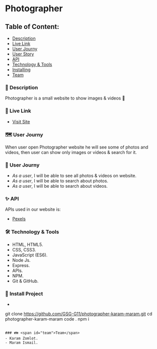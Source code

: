 # Photographer

## Table of Content:
- [Description](#Description)
- [Live Link](#Links)
- [User Journy](#journy)
- [User Story](#story)
- [API](#api)
- [Technology & Tools](#tools)
- [Installing](#install)
- [Team](#team)

### 📄 <span id='Description'>Description</span>

Photographer is a small website to show images & videos 🤳

### :link: <span id='Links'>Live Link</span>

- [Visit Site](https://www.google.com)

### 🗺️ <span id="journy">User Journy</span>

When user open Photographer website he will see some of photos and videos,
then user can show only images or videos & search for it.

### 📰 <span id="story">User Journy</span>

- _As a user_, I will be able to see all photos & videos on website.
- _As a user_, I will be able to search about photos.
- _As a user_, I will be able to search about videos.

### ✨ <span id='api'>API</span>

APIs used in our website is:
- [Pexels](https://www.pexels.com/api/)

### 🛠️ <span id="tools">Technology & Tools</span>

- HTML, HTML5.
- CSS, CSS3.
- JavaScript (ES6).
- Node Js.
- Express.
- APIs.
- NPM.
- Git & GitHub.

### 📌 <span id="install">Install Project</span>
- ```
git clone https://github.com/GSG-G11/photographer-karam-maram.git
cd photographer-karam-maram
code .
npm i
```

### 👪 <span id="team">Team</span>
- Karam Zomlot.
- Maram Ismail.
